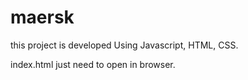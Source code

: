 # maersk
this project is developed Using Javascript, HTML, CSS.

index.html just need to open in browser.
